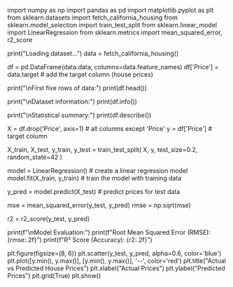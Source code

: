 import numpy as np
import pandas as pd
import matplotlib.pyplot as plt
from sklearn.datasets import fetch_california_housing
from sklearn.model_selection import train_test_split
from sklearn.linear_model import LinearRegression
from sklearn.metrics import mean_squared_error, r2_score

print("Loading dataset...")
data = fetch_california_housing()

df = pd.DataFrame(data.data, columns=data.feature_names)
df['Price'] = data.target  # add the target column (house prices)

print("\nFirst five rows of data:")
print(df.head())

print("\nDataset information:")
print(df.info())

print("\nStatistical summary:")
print(df.describe())

X = df.drop('Price', axis=1)  # all columns except 'Price'
y = df['Price']               # target column


X_train, X_test, y_train, y_test = train_test_split(
    X, y, test_size=0.2, random_state=42
)

model = LinearRegression()  # create a linear regression model
model.fit(X_train, y_train)  # train the model with training data


y_pred = model.predict(X_test)  # predict prices for test data

mse = mean_squared_error(y_test, y_pred)
rmse = np.sqrt(mse)

r2 = r2_score(y_test, y_pred)

print(f"\nModel Evaluation:")
print(f"Root Mean Squared Error (RMSE): {rmse:.2f}")
print(f"R² Score (Accuracy): {r2:.2f}")


plt.figure(figsize=(8, 6))
plt.scatter(y_test, y_pred, alpha=0.6, color='blue')
plt.plot([y.min(), y.max()], [y.min(), y.max()], '--', color='red')
plt.title("Actual vs Predicted House Prices")
plt.xlabel("Actual Prices")
plt.ylabel("Predicted Prices")
plt.grid(True)
plt.show()

